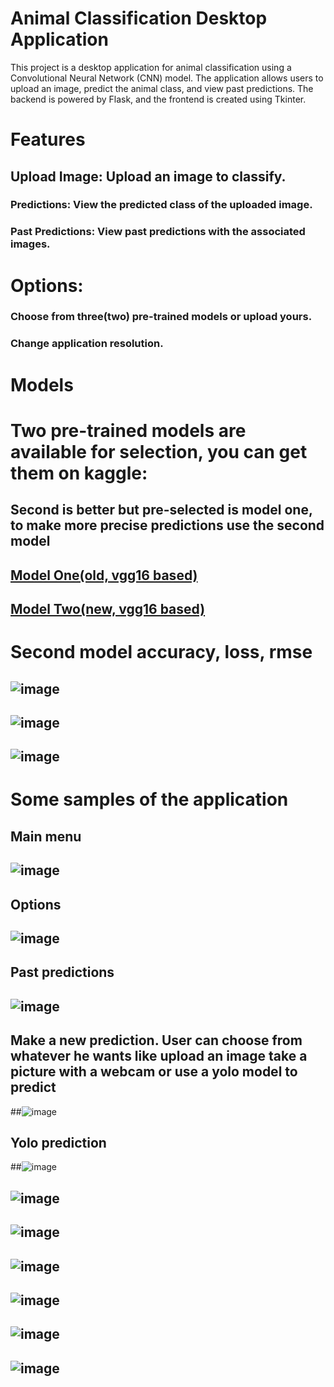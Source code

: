 # Animal Classification Desktop Application
This project is a desktop application for animal classification using a Convolutional Neural Network (CNN) model. 
The application allows users to upload an image, predict the animal class, and view past predictions. The backend is powered by Flask, and the frontend is created using Tkinter.

# Features
## Upload Image: Upload an image to classify.
### Predictions: View the predicted class of the uploaded image.
### Past Predictions: View past predictions with the associated images.
# Options:
### Choose from three(two) pre-trained models or upload yours.
### Change application resolution.

# Models
# Two pre-trained models are available for selection, you can get them on kaggle:
## Second is better but pre-selected is model one, to make more precise predictions use the second model

## [Model One(old, vgg16 based)](https://www.kaggle.com/models/vitaliyblackhole/classify-animals)
## [Model Two(new, vgg16 based)](https://www.kaggle.com/models/vitaliyblackhole/updated-vgg16)

# Second model accuracy, loss, rmse
## ![image](https://github.com/user-attachments/assets/c8e5e645-573a-4919-ab27-7bbab4a4fabc)

## ![image](https://github.com/user-attachments/assets/2c310dfe-582f-4b25-a9db-f7cb159664e5)

## ![image](https://github.com/user-attachments/assets/6fc5b40c-754c-435d-867c-283b51864d58)


# Some samples of the application

## Main menu

## ![image](https://github.com/user-attachments/assets/084a8389-6271-4e55-b8f1-24400ae91be3)

## Options
## ![image](https://github.com/user-attachments/assets/d4d9a014-1865-4857-9d0e-84e3b1642b95)

## Past predictions 
## ![image](https://github.com/user-attachments/assets/1b522bd3-59eb-4dd2-b726-28ffc3f999e4)

## Make a new prediction. User can choose from whatever he wants like upload an image take a picture with a webcam or use a yolo model to predict
##![image](https://github.com/user-attachments/assets/17a5397b-4e75-4854-bcf1-35d2f937d8d2)

## Yolo prediction
##![image](https://github.com/user-attachments/assets/61553105-80ec-45eb-9611-0b2817ea8079)


## ![image](https://github.com/user-attachments/assets/15d7c39a-15d4-49f1-8a16-889ffdd93e4a)

## ![image](https://github.com/user-attachments/assets/c57d619e-8a23-4274-b775-ab0fc955fddc)

## ![image](https://github.com/user-attachments/assets/e66a3a1d-99d2-4795-81a9-d02f120694ac)




## ![image](https://github.com/user-attachments/assets/661a4bce-10f4-4b29-b6b2-776e437fe7f4)

## ![image](https://github.com/user-attachments/assets/79d7d619-5903-4389-bf72-e4272f9fd98e)

## ![image](https://github.com/user-attachments/assets/8ccfc23d-3977-49e7-8ddc-8a314851156b)

